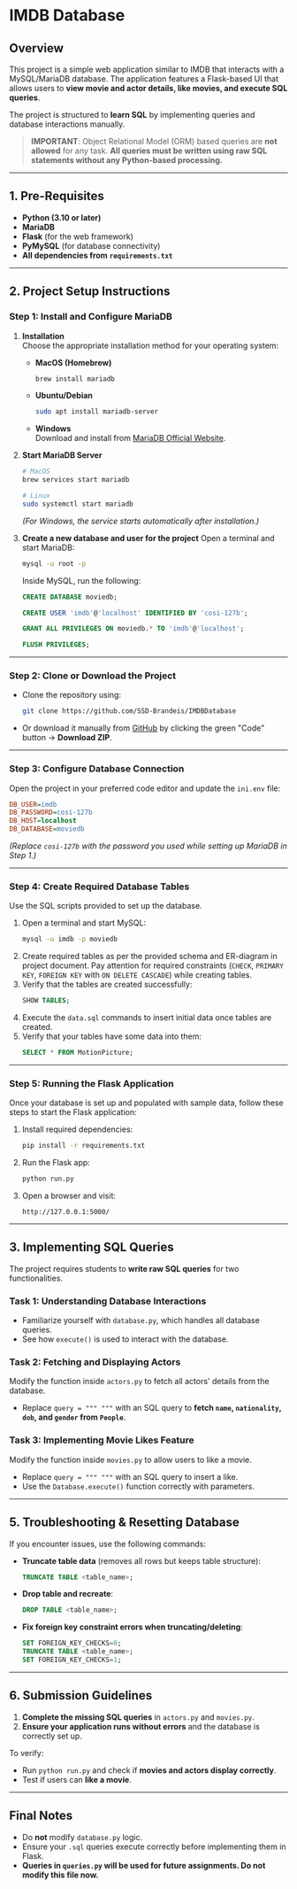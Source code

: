 # IMDB Database

## Overview
This project is a simple web application similar to IMDB that interacts with a MySQL/MariaDB database. The application features a Flask-based UI that allows users to **view movie and actor details, like movies, and execute SQL queries**.

The project is structured to **learn SQL** by implementing queries and database interactions manually.

> **IMPORTANT**: Object Relational Model (ORM) based queries are **not allowed** for any task. **All queries must be written using raw SQL statements without any Python-based processing.**

---

## **1. Pre-Requisites**
- **Python (3.10 or later)**
- **MariaDB**
- **Flask** (for the web framework)
- **PyMySQL** (for database connectivity)
- **All dependencies from `requirements.txt`**

---

## **2. Project Setup Instructions**

### **Step 1: Install and Configure MariaDB**
1. **Installation**  
   Choose the appropriate installation method for your operating system:
    - **MacOS (Homebrew)**  
      ```bash
      brew install mariadb
      ```
    - **Ubuntu/Debian**  
      ```bash
      sudo apt install mariadb-server
      ```
    - **Windows**  
      Download and install from [MariaDB Official Website](https://mariadb.org/).

2. **Start MariaDB Server**
   ```bash
   # MacOS
   brew services start mariadb
   
   # Linux
   sudo systemctl start mariadb
   ```

   *(For Windows, the service starts automatically after installation.)*

3. **Create a new database and user for the project**
   Open a terminal and start MariaDB:
   ```bash
   mysql -u root -p
   ```

   Inside MySQL, run the following:
   ```sql
   CREATE DATABASE moviedb;

   CREATE USER 'imdb'@'localhost' IDENTIFIED BY 'cosi-127b';

   GRANT ALL PRIVILEGES ON moviedb.* TO 'imdb'@'localhost';

   FLUSH PRIVILEGES;
   ```

---

### **Step 2: Clone or Download the Project**
- Clone the repository using:
  ```bash
  git clone https://github.com/SSD-Brandeis/IMDBDatabase
  ```
- Or download it manually from [GitHub](https://github.com/SSD-Brandeis/IMDBDatabase) by clicking the green "Code" button → **Download ZIP**.

---

### **Step 3: Configure Database Connection**
Open the project in your preferred code editor and update the `ini.env` file:

```ini
DB_USER=imdb
DB_PASSWORD=cosi-127b
DB_HOST=localhost
DB_DATABASE=moviedb
```

*(Replace `cosi-127b` with the password you used while setting up MariaDB in Step 1.)*

---

### **Step 4: Create Required Database Tables**
Use the SQL scripts provided to set up the database.

1. Open a terminal and start MySQL:
   ```bash
   mysql -u imdb -p moviedb
   ```
2. Create required tables as per the provided schema and ER-diagram in project document. Pay attention for required constraints (`CHECK`, `PRIMARY KEY`, `FOREIGN KEY` with `ON DELETE CASCADE`) while creating tables.
3. Verify that the tables are created successfully:
   ```sql
   SHOW TABLES;
   ```
4. Execute the `data.sql` commands to insert initial data once tables are created.
5. Verify that your tables have some data into them:
   ```sql
   SELECT * FROM MotionPicture;
   ```

---

### **Step 5: Running the Flask Application**
Once your database is set up and populated with sample data, follow these steps to start the Flask application:

1. Install required dependencies:
   ```bash
   pip install -r requirements.txt
   ```
2. Run the Flask app:
   ```bash
   python run.py
   ```
3. Open a browser and visit:
   ```
   http://127.0.0.1:5000/
   ```

---

## **3. Implementing SQL Queries**
The project requires students to **write raw SQL queries** for two functionalities.

### **Task 1: Understanding Database Interactions**
- Familiarize yourself with `database.py`, which handles all database queries.
- See how `execute()` is used to interact with the database.

### **Task 2: Fetching and Displaying Actors**
Modify the function inside `actors.py` to fetch all actors' details from the database.
- Replace `query = """ """` with an SQL query to **fetch `name`, `nationality`, `dob`, and `gender` from `People`**.

### **Task 3: Implementing Movie Likes Feature**
Modify the function inside `movies.py` to allow users to like a movie.
- Replace `query = """ """` with an SQL query to insert a like.
- Use the `Database.execute()` function correctly with parameters.

---

## **5. Troubleshooting & Resetting Database**
If you encounter issues, use the following commands:

- **Truncate table data** (removes all rows but keeps table structure):
  ```sql
  TRUNCATE TABLE <table_name>;
  ```
- **Drop table and recreate**:
  ```sql
  DROP TABLE <table_name>;
  ```
- **Fix foreign key constraint errors when truncating/deleting**:
  ```sql
  SET FOREIGN_KEY_CHECKS=0;
  TRUNCATE TABLE <table_name>;
  SET FOREIGN_KEY_CHECKS=1;
  ```

---

## **6. Submission Guidelines**
1. **Complete the missing SQL queries** in `actors.py` and `movies.py`.
2. **Ensure your application runs without errors** and the database is correctly set up.

To verify:
- Run `python run.py` and check if **movies and actors display correctly**.
- Test if users can **like a movie**.

---

## **Final Notes**
- Do **not** modify `database.py` logic.
- Ensure your `.sql` queries execute correctly before implementing them in Flask.
- **Queries in `queries.py` will be used for future assignments. Do not modify this file now.**
